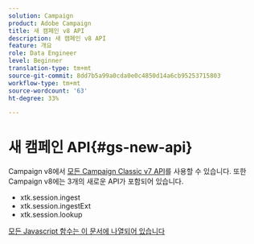 ```yaml
---
solution: Campaign
product: Adobe Campaign
title: 새 캠페인 v8 API
description: 새 캠페인 v8 API
feature: 개요
role: Data Engineer
level: Beginner
translation-type: tm+mt
source-git-commit: 8dd7b5a99a0cda0e0c4850d14a6cb95253715803
workflow-type: tm+mt
source-wordcount: '63'
ht-degree: 33%

---
```


# 새 캠페인 API{#gs-new-api}

Campaign v8에서 [모든 Campaign Classic v7 API](https://docs.adobe.com/content/help/en/campaign-classic/technicalresources/api/p-1.html)를 사용할 수 있습니다. 또한 Campaign v8에는 3개의 새로운 API가 포함되어 있습니다.

* xtk.session.ingest
* xtk.session.ingestExt
* xtk.session.lookup

[모든 Javascript 함수는 이 문서에 나열되어 있습니다](https://docs.adobe.com/content/help/en/campaign-classic/technicalresources/api/p-1.html)
